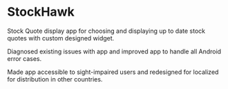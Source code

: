 # StockHawk

Stock Quote display app for choosing and displaying up to date stock quotes with custom designed widget.

Diagnosed existing issues with app and improved app to handle all Android error cases.

Made app accessible to sight-impaired users and redesigned for localized for distribution in other countries.
